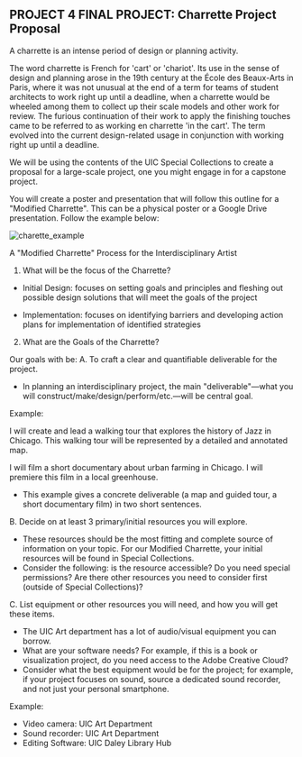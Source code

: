 ## PROJECT 4 FINAL PROJECT: Charrette Project Proposal

A charrette is an intense period of design or planning activity. 

The word charrette is French for 'cart' or 'chariot'. Its use in the sense of design and planning arose in the 19th century at the École des Beaux-Arts in Paris, where it was not unusual at the end of a term for teams of student architects to work right up until a deadline, when a charrette would be wheeled among them to collect up their scale models and other work for review. The furious continuation of their work to apply the finishing touches came to be referred to as working en charrette 'in the cart'. The term evolved into the current design-related usage in conjunction with working right up until a deadline.

We will be using the contents of the UIC Special Collections to create a proposal for a large-scale project, one you might engage in for a capstone project.

You will create a poster and presentation that will follow this outline for a "Modified Charrette". This can be a physical poster or a Google Drive presentation. Follow the example below:

![charette_example](https://github.com/UICIDEAS/IDEA_322/assets/22691904/b2b31d63-352b-4eeb-95ba-80464e023c73)

A "Modified Charrette" Process for the Interdisciplinary Artist

1. What will be the focus of the Charrette?

+ Initial Design: focuses on setting goals and principles and fleshing out possible design solutions 
that will meet the goals of the project 

+ Implementation: focuses on identifying barriers and developing action plans for implementation 
of identified strategies 

2. What are the Goals of the Charrette?

Our goals with be:
A. To craft a clear and quantifiable deliverable for the project.

- In planning an interdisciplinary project, the main "deliverable"—what you will construct/make/design/perform/etc.—will be central goal.

Example:

I will create and lead a walking tour that explores the history of Jazz in Chicago. This walking tour will be represented by a detailed and annotated map.

I will film a short documentary about urban farming in Chicago. I will premiere this film in a local greenhouse.

- This example gives a concrete deliverable (a map and guided tour, a short documentary film) in two short sentences. 

B. Decide on at least 3 primary/initial resources you will explore.

- These resources should be the most fitting and complete source of information on your topic. For our Modified Charrette, your initial resources will be found in Special Collections.
- Consider the following: is the resource accessible? Do you need special permissions? Are there other resources you need to consider first (outside of Special Collections)?

C. List equipment or other resources you will need, and how you will get these items.

- The UIC Art department has a lot of audio/visual equipment you can borrow.
- What are your software needs? For example, if this is a book or visualization project, do you need access to the Adobe Creative Cloud?
- Consider what the best equipment would be for the project; for example, if your project focuses on sound, source a dedicated sound recorder, and not just your personal smartphone.

Example:

- Video camera: UIC Art Department
- Sound recorder: UIC Art Department
- Editing Software: UIC Daley Library Hub
